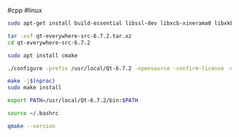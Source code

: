 #cpp #linux 

```bash
sudo apt-get install build-essential libssl-dev libxcb-xinerama0 libxkbcommon-x11-dev libfontconfig1-dev
```

```bash
tar -xvf qt-everywhere-src-6.7.2.tar.xz
cd qt-everywhere-src-6.7.2
```

```bash
sudo apt install cmake
```

```bash
./configure -prefix /usr/local/Qt-6.7.2 -opensource -confirm-license -nomake examples -nomake tests
```

```bash
make -j$(nproc)
sudo make install
```


```bash
export PATH=/usr/local/Qt-6.7.2/bin:$PATH
```

```bash
source ~/.bashrc
```

```bash
qmake --version
```